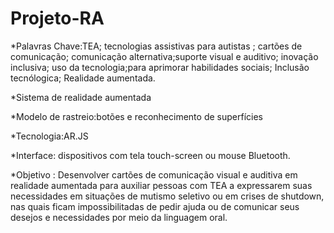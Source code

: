 # Projeto-RA

*Palavras Chave:TEA; tecnologias assistivas para autistas ; cartões de comunicação; comunicação alternativa;suporte visual e auditivo; inovação inclusiva; uso da tecnologia;para aprimorar habilidades sociais; Inclusão tecnólogica; Realidade aumentada.


*Sistema de realidade aumentada 

*Modelo de rastreio:botões e reconhecimento de superfícies

*Tecnologia:AR.JS

*Interface: dispositivos com tela touch-screen ou mouse Bluetooth.

*Objetivo : Desenvolver cartões de comunicação visual e auditiva em realidade aumentada
 para auxiliar pessoas com TEA a expressarem suas necessidades em situações de
 mutismo seletivo ou em crises de shutdown, nas quais ficam impossibilitadas de pedir
 ajuda ou de comunicar seus desejos e necessidades por meio da linguagem oral.
